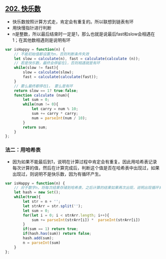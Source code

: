 ## [202. 快乐数](https://leetcode.cn/problems/happy-number/)

- 快乐数按照计算方式走，肯定会有重复的。所以联想到链表有环
- 用快慢指针进行判断
- n是整数，所以最后结束时一定是1，那么也就是说最后fast和slow会相遇在1；在其他数相遇则是说明有环

``` javascript
var isHappy = function(n) {
    // 不能初始值都设置为n，否则判断条件失效
    let slow = calculate(n), fast = calculate(calculate (n));
    // 若是快乐数，最终会停留在1，否则相遇就是有环
    while(slow != fast){
        slow = calculate(slow);
        fast = calculate(calculate(fast));
    }
    // 要么最终都停在1， 要么是有环
    return slow == 1? true:false;
    function calculate (num){
        let sum = 0;
        while(num != 0){
            let carry = num % 10;
            sum += carry * carry;
            num = parseInt(num / 10);
        }
        return sum;
    }
};
```







### 法二：用哈希表

- 因为如果不能最后到1，说明在计算过程中肯定会有重复。因此用哈希表记录每次计算的值，然后在计算完成后，判断这个值是否在哈希表中出现过，如果出现过，则说明不是快乐数，因为有循环产生。

``` javascript
var isHappy = function(n) {
    // 对于数字n，将每次结果存储到哈希表，之后计算的结果如果再次出现，说明出现循环肯定变不到1.
    let hash = new Set();
    while(true){
        let str = n + '';
        let strArr = str.split('');
        let sum = 0;
        for(let i = 0; i < strArr.length; i++){
            sum += parseInt(strArr[i]) *  parseInt(strArr[i])
        }
        if(sum == 1) return true;
        if(hash.has(sum)) return false;
        hash.add(sum);
        n = parseInt(sum)
    }
};
```

